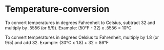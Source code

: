 # Temperature-conversion

To convert temperatures in degrees Fahrenheit to Celsius, subtract 32 and multiply by .5556 (or 5/9). Example: (50°F - 32) x .5556 = 10°C

To convert temperatures in degrees Celsius to Fahrenheit, multiply by 1.8 (or 9/5) and add 32. Example: (30°C x 1.8) + 32 = 86°F
